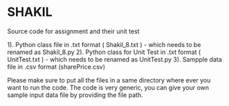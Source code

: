 SHAKIL
======

Source code for assignment and their unit test 

1). Python class file in .txt format ( Shakil_8.txt ) - which needs to be renamed as Shakil_8.py
2). Python class for Unit Test in .txt format ( UnitTest.txt ) - which needs to be renamed as UnitTest.py
3). Sampple data file in .csv format (sharePrice.csv)

Please make sure to put all the files in a same directory where ever you want to run the code. The code is very generic, you can give your own sample input data file by providing the file path.
